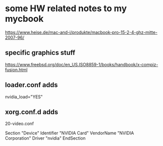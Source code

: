 some HW related notes to my mycbook
===================================

https://www.heise.de/mac-and-i/produkte/macbook-pro-15-2-4-ghz-mitte-2007-96/


specific graphics stuff
-----------------------
https://www.freebsd.org/doc/en_US.ISO8859-1/books/handbook/x-compiz-fusion.html


loader.conf adds
----------------

nvidia_load="YES"


xorg.conf.d adds
----------------

20-video.conf

Section "Device"
    Identifier "NVIDIA Card"
    VendorName "NVIDIA Corporation"
    Driver "nvidia"
EndSection
